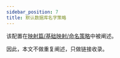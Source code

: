 ```yaml
---
sidebar_position: 7
title: 默认数据库名字策略
---
```


该配置在[映射篇/基础映射/命名策略](../mapping/base/naming-strategy#覆盖策略)中被阐述。

因此，本文不做重复阐述，只做链接收录。